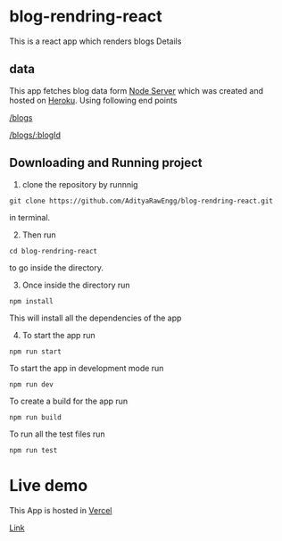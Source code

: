 # blog-rendring-react

This is a react app which renders blogs Details

## data

This app fetches blog data form [Node Server](https://blogs-json.herokuapp.com) which was created and hosted on [Heroku](www.heroku.com).
Using following end points

[/blogs](https://blogs-json.herokuapp.com/blogs/)

[/blogs/:blogId](https://blogs-json.herokuapp.com/blogs/:blogId)

## Downloading and Running project

1. clone the repository by runnnig

```
git clone https://github.com/AdityaRawEngg/blog-rendring-react.git
```

in terminal.

2. Then run

```
cd blog-rendring-react
```

to go inside the directory.

3. Once inside the directory run

```
npm install
```

This will install all the dependencies of the app

4. To start the app run

```
npm run start
```

To start the app in development mode run

```
npm run dev
```

To create a build for the app run

```
npm run build
```

To run all the test files run

```
npm run test
```

# Live demo

This App is hosted in [Vercel](www.vercel.com)

[Link](https://blog-rendring-react.vercel.app/)

